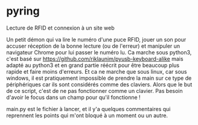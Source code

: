 # pyring
Lecture de RFID et connexion à un site web

Un petit démon qui va lire le numéro d'une puce RFID, jouer un son pour accuser réception de la bonne lecture (ou de l'erreur) et manipuler un navigateur Chrome pour lui passer le numéro lu.
Ca marche sous python3, c'est basé sur https://github.com/riklaunim/pyusb-keyboard-alike mais adapté au python3 et en grand partie réécrit pour être beaucoup plus rapide et faire moins d'erreurs. Et ca ne marche que sous linux, car sous windows, il est pratiquement impossible de prendre la main sur ce type de périphériques car ils sont considérés comme des claviers. Alors que le but de ce script, c'est de ne pas fonctionner comme un clavier. Pas besoin d'avoir le focus dans un champ pour qu'il fonctionne !

main.py est le fichier à lancer, et il y'a quelques commentaires qui reprennent les points qui m'ont bloqué à un moment ou un autre.